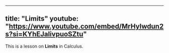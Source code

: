 
---
title: "Limits"
youtube: "https://www.youtube.com/embed/MrHyIwdun2s?si=KYhEJaIivpuoSZtu"
---

This is a lesson on **Limits** in Calculus.
